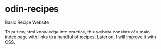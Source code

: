 # odin-recipes

Basic Recipe Website

To put my html knowledge into practice, this website consists of a main index page with links to a handful of recipes. Later on, I will improve it with CSS.